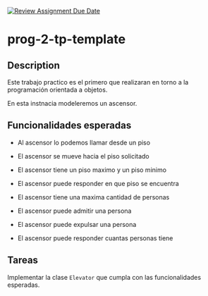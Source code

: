 [![Review Assignment Due Date](https://classroom.github.com/assets/deadline-readme-button-22041afd0340ce965d47ae6ef1cefeee28c7c493a6346c4f15d667ab976d596c.svg)](https://classroom.github.com/a/aBXNvxE3)
# prog-2-tp-template

## Description

Este trabajo practico es el primero que realizaran en torno a la programación
orientada a objetos. 

En esta instnacia modeleremos un ascensor. 

## Funcionalidades esperadas

- Al ascensor lo podemos llamar desde un piso
- El ascensor se mueve hacia el piso solicitado
- El ascensor tiene un piso maximo y un piso minimo
- El ascensor puede responder en que piso se encuentra


- El ascensor tiene una maxima cantidad de personas
- El ascensor puede admitir una persona
- El ascensor puede expulsar una persona
- El ascensor puede responder cuantas personas tiene


## Tareas

Implementar la clase `Elevator` que cumpla con las funcionalidades esperadas.